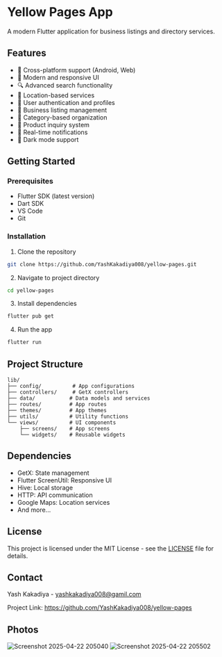 # Yellow Pages App

A modern Flutter application for business listings and directory services.

## Features

- 📱 Cross-platform support (Android, Web)
- 🎨 Modern and responsive UI
- 🔍 Advanced search functionality
- 📍 Location-based services
- 👤 User authentication and profiles
- 📝 Business listing management
- 💼 Category-based organization
- 💬 Product inquiry system
- 🔔 Real-time notifications
- 🌙 Dark mode support

## Getting Started

### Prerequisites

- Flutter SDK (latest version)
- Dart SDK
- VS Code
- Git

### Installation

1. Clone the repository
```bash
git clone https://github.com/YashKakadiya008/yellow-pages.git
```

2. Navigate to project directory
```bash
cd yellow-pages
```

3. Install dependencies
```bash
flutter pub get
```

4. Run the app
```bash
flutter run
```

## Project Structure

```
lib/
├── config/          # App configurations
├── controllers/     # GetX controllers
├── data/           # Data models and services
├── routes/         # App routes
├── themes/         # App themes
├── utils/          # Utility functions
└── views/          # UI components
    ├── screens/    # App screens
    └── widgets/    # Reusable widgets
```

## Dependencies

- GetX: State management
- Flutter ScreenUtil: Responsive UI
- Hive: Local storage
- HTTP: API communication
- Google Maps: Location services
- And more...

## License

This project is licensed under the MIT License - see the [LICENSE](LICENSE) file for details.

## Contact

Yash Kakadiya - yashkakadiya008@gamil.com

Project Link: https://github.com/YashKakadiya008/yellow-pages

## Photos
![Screenshot 2025-04-22 205040](https://github.com/user-attachments/assets/0b3a0f4c-242a-4aea-a3f7-f0e7ab781f76) ![Screenshot 2025-04-22 205502](https://github.com/user-attachments/assets/20073532-2217-4e61-95a5-3841c2ee1243)

